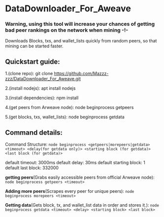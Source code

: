# DataDownloader_For_Aweave
### Warning, using this tool will increase your chances of getting bad peer rankings on the network when mining -!-

Downloads Blocks, txs, and wallet_lists quickly from random peers, so that mining can be started faster.

## Quickstart guide:
1.(clone repo): git clone https://github.com/Mazzz-zzz/DataDownloader_For_Aweave.git

2.(install nodejs): apt install nodejs

3.(install dependencies): npm install

4.(get peers from Arweave node): node beginprocess getpeers

5.(get blocks, txs, wallet_lists): node beginprocess getdata

## Command details:
Command Structure: `node beginprocess <getpeers|morepeers|getdata> <timeout> <delay(for getdata only)> <starting block (for getdata)> <last block (for getdata)>`
	
default timeout: 3000ms
default delay: 30ms
default starting block: 1
default last block: 332000

**getting peers**(Grabs easily accessible peers from official Arweave node):
`node beginprocess getpeers <timeout>`

**Adding more peers**(Scrapes every peer for unique peers):
`node beginprocess morepeers <timeout>`
	
**Getting data**(Gets block, tx, and wallet_list data in order and stores it.):
`node beginprocess getdata <timeout> <delay> <starting block> <last block>`


